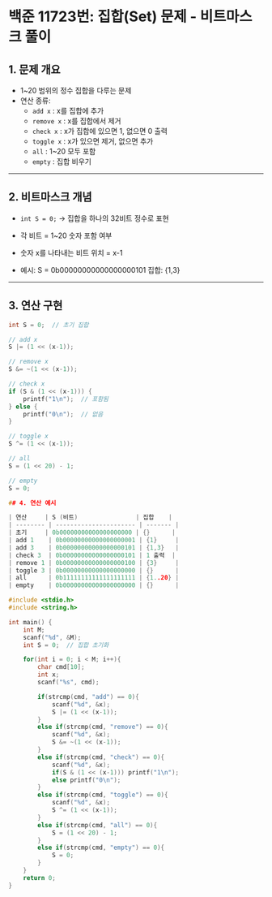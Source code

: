 # 백준 11723번: 집합(Set) 문제 - 비트마스크 풀이

## 1. 문제 개요
- 1~20 범위의 정수 집합을 다루는 문제
- 연산 종류:
  - `add x` : x를 집합에 추가
  - `remove x` : x를 집합에서 제거
  - `check x` : x가 집합에 있으면 1, 없으면 0 출력
  - `toggle x` : x가 있으면 제거, 없으면 추가
  - `all` : 1~20 모두 포함
  - `empty` : 집합 비우기

---

## 2. 비트마스크 개념
- `int S = 0;` → 집합을 하나의 32비트 정수로 표현
- 각 비트 = 1~20 숫자 포함 여부
- 숫자 x를 나타내는 비트 위치 = x-1

- 예시: S = 0b00000000000000000101  집합: {1,3}


---

## 3. 연산 구현

```c
int S = 0;  // 초기 집합

// add x
S |= (1 << (x-1));

// remove x
S &= ~(1 << (x-1));

// check x
if (S & (1 << (x-1))) {
    printf("1\n");  // 포함됨
} else {
    printf("0\n");  // 없음
}

// toggle x
S ^= (1 << (x-1));

// all
S = (1 << 20) - 1;

// empty
S = 0;

## 4. 연산 예시

| 연산     | S (비트)                | 집합    |
| -------- | ---------------------- | ------- |
| 초기     | 0b00000000000000000000 | {}      |
| add 1    | 0b00000000000000000001 | {1}     |
| add 3    | 0b00000000000000000101 | {1,3}   |
| check 3  | 0b00000000000000000101 | 1 출력  |
| remove 1 | 0b00000000000000000100 | {3}     |
| toggle 3 | 0b00000000000000000000 | {}      |
| all      | 0b11111111111111111111 | {1..20} |
| empty    | 0b00000000000000000000 | {}      |

#include <stdio.h>
#include <string.h>

int main() {
    int M;
    scanf("%d", &M);
    int S = 0;  // 집합 초기화

    for(int i = 0; i < M; i++){
        char cmd[10];
        int x;
        scanf("%s", cmd);

        if(strcmp(cmd, "add") == 0){
            scanf("%d", &x);
            S |= (1 << (x-1));
        }
        else if(strcmp(cmd, "remove") == 0){
            scanf("%d", &x);
            S &= ~(1 << (x-1));
        }
        else if(strcmp(cmd, "check") == 0){
            scanf("%d", &x);
            if(S & (1 << (x-1))) printf("1\n");
            else printf("0\n");
        }
        else if(strcmp(cmd, "toggle") == 0){
            scanf("%d", &x);
            S ^= (1 << (x-1));
        }
        else if(strcmp(cmd, "all") == 0){
            S = (1 << 20) - 1;
        }
        else if(strcmp(cmd, "empty") == 0){
            S = 0;
        }
    }
    return 0;
}

